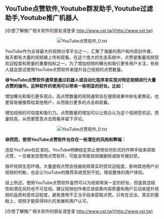 ## **YouTube点赞软件,Youtube群发助手,Youtube过滤助手,Youtube推广机器人**

[😍想了解推广相关软件的朋友请登录 http://www.vst.tw](http://www.vst.tw)

 <center><img src="https://vst.tw/MP4/tuiguang/png/7.png" alt="YouTube点赞软件_0.txt"></center>

YouTube作为全球最大的视频分享平台之一，汇聚了海量的用户和内容创作者，每天都有大量的视频被上传和观看。在这个庞大的生态系统中，点赞是衡量视频受欢迎程度和质量的重要指标之一。为了增加视频的曝光和吸引更多用户关注，有些人就会尝试使用YouTube点赞软件来提升自己视频的点赞数量。

**😄YouTube点赞软件通常是通过机器人或自动化程序来实现对特定视频进行大量点赞的操作。这种软件的使用可以带来一些明显的好处，比如：**

增加曝光和吸引更多观众。高点赞数量的视频通常会在搜索结果中排名更靠前，也更容易被推荐给其他用户，从而吸引更多的点击和观看。

增加视频的可信度和吸引力。点赞数量的增加可以让观众认为这个视频受欢迎，质量较高，从而更愿意点击观看并留下评论。

 <center><img src="https://vst.tw/MP4/tuiguang/png/5.png" alt="YouTube点赞软件_0.txt"></center>

**😄然而，使用YouTube点赞软件也存在一些潜在的风险和弊端：**

违反YouTube社区准则。YouTube明确规定禁止使用任何形式的作弊手段来获取点赞，一旦被发现使用点赞软件，可能会导致视频被删除或账号被封禁。

毁坏视频生态环境。大量虚假点赞会扭曲视频真实的受欢迎程度，影响其他用户对视频的判断，也会让YouTube的推荐系统受到干扰，降低整体的用户体验。

综上所述，使用YouTube点赞软件虽然可以为视频带来一定的好处，但是其违规性和潜在风险也不可忽视。建议视频创作者应该依靠内容质量和用户互动来提升视频的品质和受欢迎程度，避免使用不正当手段来获取点赞。只有在合法、真实的基础上，视频才能获得持久的发展和用户认可。

[😍想了解推广相关软件的朋友请登录 http://www.vst.tw](http://www.vst.tw)



